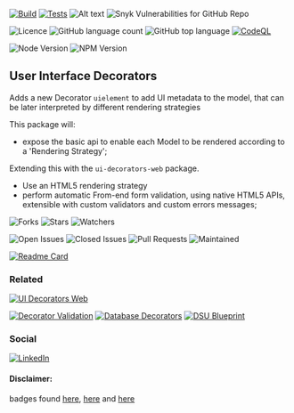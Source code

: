 [![Build](https://github.com/TiagoVenceslau/ui-decorators/actions/workflows/nodejs-build.yaml/badge.svg)](https://github.com/TiagoVenceslau/ui-decorators)
[![Tests](https://github.com/TiagoVenceslau/ui-decorators/actions/workflows/jest-test.yaml/badge.svg)](https://github.com/TiagoVenceslau/ui-decorators)
![Alt text](https://raw.github.com/TiagoVenceslau/ui-decorators/master/workdocs/badges/badge-lines.svg?sanitize=true)
![Snyk Vulnerabilities for GitHub Repo](https://img.shields.io/snyk/vulnerabilities/github/TiagoVenceslau/ui-decorators?style=plastic)

![Licence](https://img.shields.io/github/license/TiagoVenceslau/ui-decorators.svg)
![GitHub language count](https://img.shields.io/github/languages/count/TiagoVenceslau/ui-decorators?style=plastic)
![GitHub top language](https://img.shields.io/github/languages/top/TiagoVenceslau/ui-decorators?style=plastic)
[![CodeQL](https://github.com/starnowski/posmulten/workflows/CodeQL/badge.svg)](https://github.com/TiagoVenceslau/ui-decorators/actions?query=workflow%3ACodeQL)

![Node Version](https://img.shields.io/badge/dynamic/json.svg?url=https%3A%2F%2Fraw.githubusercontent.com%2Fbadges%2Fshields%2Fmaster%2Fpackage.json&label=Node&query=$.engines.node&colorB=blue)
![NPM Version](https://img.shields.io/badge/dynamic/json.svg?url=https%3A%2F%2Fraw.githubusercontent.com%2Fbadges%2Fshields%2Fmaster%2Fpackage.json&label=NPM&query=$.engines.npm&colorB=purple)


## User Interface Decorators

Adds a new Decorator ```uielement``` to add UI metadata to the model, that can be later interpreted by different rendering strategies

This package will:
 - expose the basic api to enable each Model to be rendered according to a 'Rendering Strategy';

Extending this with the ```ui-decorators-web``` package.
 - Use an HTML5 rendering strategy
 - perform automatic From-end form validation, using native HTML5 APIs, extensible with custom validators and custom errors messages;


![Forks](https://img.shields.io/github/forks/TiagoVenceslau/ui-decorators.svg)
![Stars](https://img.shields.io/github/stars/TiagoVenceslau/ui-decorators.svg)
![Watchers](https://img.shields.io/github/watchers/TiagoVenceslau/ui-decorators.svg)

![Open Issues](https://img.shields.io/github/issues/TiagoVenceslau/ui-decorators.svg)
![Closed Issues](https://img.shields.io/github/issues-closed/TiagoVenceslau/ui-decorators.svg)
![Pull Requests](https://img.shields.io/github/issues-pr-closed/TiagoVenceslau/ui-decorators.svg)
![Maintained](https://img.shields.io/badge/Maintained%3F-yes-green.svg)

[![Readme Card](https://github-readme-stats.vercel.app/api/pin/?username=TiagoVenceslau&repo=ui-decorators)](https://github.com/TiagoVenceslau/ui-decorators)

### Related

[![UI Decorators Web](https://github-readme-stats.vercel.app/api/pin/?username=TiagoVenceslau&repo=ui-decorators-web)](https://github.com/TiagoVenceslau/ui-decorators-web)


[![Decorator Validation](https://github-readme-stats.vercel.app/api/pin/?username=TiagoVenceslau&repo=decorator-validation)](https://github.com/TiagoVenceslau/decorator-validation)
[![Database Decorators](https://github-readme-stats.vercel.app/api/pin/?username=TiagoVenceslau&repo=db-decorators)](https://github.com/TiagoVenceslau/db-decorators)
[![DSU Blueprint](https://github-readme-stats.vercel.app/api/pin/?username=TiagoVenceslau&repo=dsu-blueprint)](https://github.com/TiagoVenceslau/dsu-blueprint)

### Social

[![LinkedIn](https://img.shields.io/badge/LinkedIn-0077B5?style=for-the-badge&logo=linkedin&logoColor=white)](https://www.linkedin.com/in/tiagovenceslau/)

#### Disclaimer:

badges found [here](https://dev.to/envoy_/150-badges-for-github-pnk), [here](https://github.com/alexandresanlim/Badges4-README.md-Profile#-social-) and [here](https://github.com/Ileriayo/markdown-badges)
